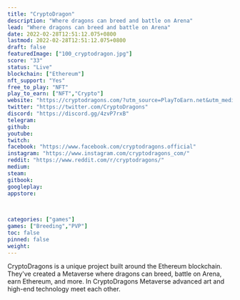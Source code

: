 ```yaml
---
title: "CryptoDragon"
description: "Where dragons can breed and battle on Arena"
lead: "Where dragons can breed and battle on Arena"
date: 2022-02-28T12:51:12.075+0800
lastmod: 2022-02-28T12:51:12.075+0800
draft: false
featuredImage: ["100_cryptodragon.jpg"]
score: "33"
status: "Live"
blockchain: ["Ethereum"]
nft_support: "Yes"
free_to_play: "NFT"
play_to_earn: ["NFT","Crypto"]
website: "https://cryptodragons.com/?utm_source=PlayToEarn.net&utm_medium=organic&utm_campaign=gamepage"
twitter: "https://twitter.com/CryptoDragons"
discord: "https://discord.gg/4zvP7rxB"
telegram: 
github: 
youtube: 
twitch: 
facebook: "https://www.facebook.com/cryptodragons.official"
instagram: "https://www.instagram.com/cryptodragons_com/"
reddit: "https://www.reddit.com/r/cryptodragons/"
medium: 
steam: 
gitbook: 
googleplay: 
appstore: 

  
    
categories: ["games"]
games: ["Breeding","PVP"]
toc: false
pinned: false
weight: 
---
```

CryptoDragons is a unique project built around the Ethereum blockchain. They've created a Metaverse where dragons can breed, battle on Arena, earn Ethereum, and more. In CryptoDragons Metaverse advanced art and high-end technology meet each other.